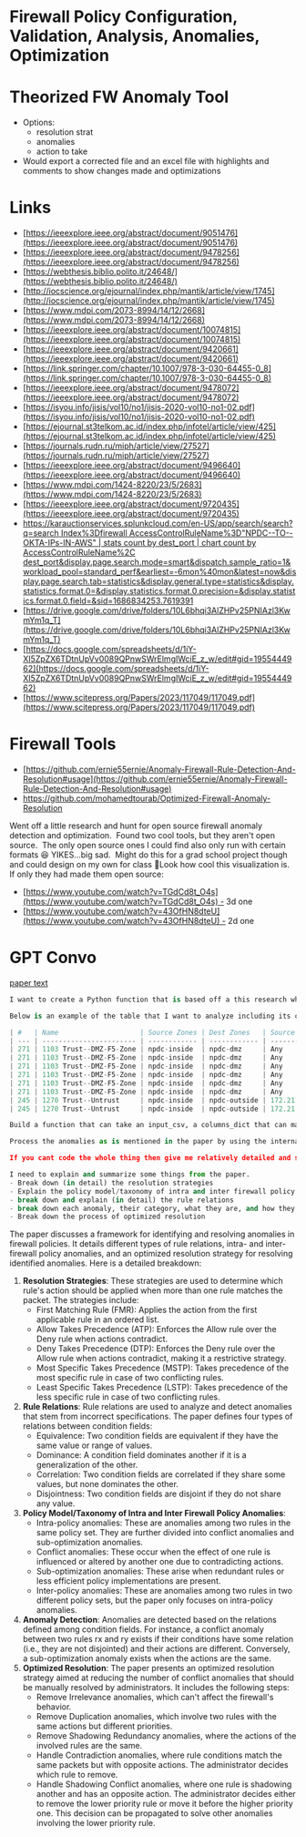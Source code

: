 # Firewall Policy Configuration, Validation, Analysis, Anomalies, Optimization

# Theorized FW Anomaly Tool

- Options:
    - resolution strat
    - anomalies
    - action to take
- Would export a corrected file and an excel file with highlights and comments to show changes made and optimizations

# Links

- [https://ieeexplore.ieee.org/abstract/document/9051476](https://ieeexplore.ieee.org/abstract/document/9051476)
- [https://ieeexplore.ieee.org/abstract/document/9478256](https://ieeexplore.ieee.org/abstract/document/9478256)
- [https://webthesis.biblio.polito.it/24648/](https://webthesis.biblio.polito.it/24648/)
- [http://iocscience.org/ejournal/index.php/mantik/article/view/1745](http://iocscience.org/ejournal/index.php/mantik/article/view/1745)
- [https://www.mdpi.com/2073-8994/14/12/2668](https://www.mdpi.com/2073-8994/14/12/2668)
- [https://ieeexplore.ieee.org/abstract/document/10074815](https://ieeexplore.ieee.org/abstract/document/10074815)
- [https://ieeexplore.ieee.org/abstract/document/9420661](https://ieeexplore.ieee.org/abstract/document/9420661)
- [https://link.springer.com/chapter/10.1007/978-3-030-64455-0_8](https://link.springer.com/chapter/10.1007/978-3-030-64455-0_8)
- [https://ieeexplore.ieee.org/abstract/document/9478072](https://ieeexplore.ieee.org/abstract/document/9478072)
- [https://isyou.info/jisis/vol10/no1/jisis-2020-vol10-no1-02.pdf](https://isyou.info/jisis/vol10/no1/jisis-2020-vol10-no1-02.pdf)
- [https://ejournal.st3telkom.ac.id/index.php/infotel/article/view/425](https://ejournal.st3telkom.ac.id/index.php/infotel/article/view/425)
- [https://journals.rudn.ru/miph/article/view/27527](https://journals.rudn.ru/miph/article/view/27527)
- [https://ieeexplore.ieee.org/abstract/document/9496640](https://ieeexplore.ieee.org/abstract/document/9496640)
- [https://www.mdpi.com/1424-8220/23/5/2683](https://www.mdpi.com/1424-8220/23/5/2683)
- [https://ieeexplore.ieee.org/abstract/document/9720435](https://ieeexplore.ieee.org/abstract/document/9720435)
- [https://karauctionservices.splunkcloud.com/en-US/app/search/search?q=search Index%3Dfirewall AccessControlRuleName%3D"NPDC--TO--OKTA-IPs-IN-AWS" | stats count by dest_port
| chart count by AccessControlRuleName%2C dest_port&display.page.search.mode=smart&dispatch.sample_ratio=1&workload_pool=standard_perf&earliest=-6mon%40mon&latest=now&display.page.search.tab=statistics&display.general.type=statistics&display.statistics.format.0=&display.statistics.format.0.precision=&display.statistics.format.0.field=&sid=1686834253.7619391](https://karauctionservices.splunkcloud.com/en-US/app/search/search?q=search%20Index%3Dfirewall%20AccessControlRuleName%3D%22NPDC--TO--OKTA-IPs-IN-AWS%22%20%7C%20stats%20count%20by%20dest_port%0A%7C%20chart%20count%20by%20AccessControlRuleName%2C%20dest_port&display.page.search.mode=smart&dispatch.sample_ratio=1&workload_pool=standard_perf&earliest=-6mon%40mon&latest=now&display.page.search.tab=statistics&display.general.type=statistics&display.statistics.format.0=&display.statistics.format.0.precision=&display.statistics.format.0.field=&sid=1686834253.7619391)
- [https://drive.google.com/drive/folders/10L6bhqi3AlZHPv25PNIAzl3KwmYm1q_T](https://drive.google.com/drive/folders/10L6bhqi3AlZHPv25PNIAzl3KwmYm1q_T)
- [https://docs.google.com/spreadsheets/d/1iY-XI5ZpZX6TDtnUpVv0089QPnwSWrElmgIWciE_z_w/edit#gid=1955444962](https://docs.google.com/spreadsheets/d/1iY-XI5ZpZX6TDtnUpVv0089QPnwSWrElmgIWciE_z_w/edit#gid=1955444962)
- [https://www.scitepress.org/Papers/2023/117049/117049.pdf](https://www.scitepress.org/Papers/2023/117049/117049.pdf)

# Firewall Tools

- [https://github.com/ernie55ernie/Anomaly-Firewall-Rule-Detection-And-Resolution#usage](https://github.com/ernie55ernie/Anomaly-Firewall-Rule-Detection-And-Resolution#usage)
- https://github.com/mohamedtourab/Optimized-Firewall-Anomaly-Resolution

Went off a little research and hunt for open source firewall anomaly detection and optimization.  Found two cool tools, but they aren't open source.  The only open source ones I could find also only run with certain formats 😆 YIKES...big sad.  Might do this for a grad school project though and could design on my own for class 👀Look how cool this visualization is.  If only they had made them open source:

- [https://www.youtube.com/watch?v=TGdCd8t_O4s](https://www.youtube.com/watch?v=TGdCd8t_O4s) - 3d one
- [https://www.youtube.com/watch?v=43OfHN8dteU](https://www.youtube.com/watch?v=43OfHN8dteU) - 2d one

# GPT Convo

[paper text](Firewall%20Policy%20Configuration,%20Validation,%20Analysi%208b096d59029f4ab4981eceb6d536ff6d/paper%20text.md)

```python
I want to create a Python function that is based off a this research which can do the following on a csv of firewall rules. 

Below is an example of the table that I want to analyze including its columns.  

| #   | Name                    | Source Zones | Dest Zones   | Source Networks | Dest Networks | VLAN Tags | Users | Applications | Source Ports | Dest Ports | URLs | Source SGT | Dest SGT | Action |
| --- | ----------------------- | ------------ | ------------ | --------------- | ------------- | --------- | ----- | ------------ | ------------ | ---------- | ---- | ---------- | -------- | ------ |
| 271 | 1103 Trust--DMZ-F5-Zone | npdc-inside  | npdc-dmz     | Any             | Any           | Any       | Any   | Any          | Any          | Any        | Any  | Any        | Any      | Allow  |
| 271 | 1103 Trust--DMZ-F5-Zone | npdc-inside  | npdc-dmz     | Any             | Any           | Any       | Any   | Any          | Any          | Any        | Any  | Any        | Any      | Allow  |
| 271 | 1103 Trust--DMZ-F5-Zone | npdc-inside  | npdc-dmz     | Any             | Any           | Any       | Any   | Any          | Any          | Any        | Any  | Any        | Any      | Allow  |
| 271 | 1103 Trust--DMZ-F5-Zone | npdc-inside  | npdc-dmz     | Any             | Any           | Any       | Any   | Any          | Any          | Any        | Any  | Any        | Any      | Allow  |
| 271 | 1103 Trust--DMZ-F5-Zone | npdc-inside  | npdc-dmz     | Any             | Any           | Any       | Any   | Any          | Any          | Any        | Any  | Any        | Any      | Allow  |
| 271 | 1103 Trust--DMZ-F5-Zone | npdc-inside  | npdc-dmz     | Any             | Any           | Any       | Any   | Any          | Any          | Any        | Any  | Any        | Any      | Allow  |
| 245 | 1270 Trust--Untrust     | npdc-inside  | npdc-outside | 172.21.0.0/16   | Any           | Any       | Any   | Any          | Any          | Any        | Any  | Any        | Any      | Allow  |
| 245 | 1270 Trust--Untrust     | npdc-inside  | npdc-outside | 172.21.0.0/16   | Any           | Any       | Any   | Any          | Any          | Any        | Any  | Any        | Any      | Allow  |

Build a function that can take an input_csv, a columns_dict that can match the types of columns that need to be processed.  resolution_strat ( how the rules are normally processed), and then options to process for anomalies.  

Process the anomalies as is mentioned in the paper by using the internal rule relations, inputted resolution strategy, and anomalies.  I want another option too to decide whether to reconfigure (actually change the csv rules), or to instead mark rules for deletion, merging, and/or why.  I lastly want the option to choose whether there is an id column or not or a column to choose rule priority when the csv order doesn't reflect the actual priority order.

If you cant code the whole thing then give me relatively detailed and structured code to start with.
```

```python
I need to explain and summarize some things from the paper.
- Break down (in detail) the resolution strategies
- Explain the policy model/taxonomy of intra and inter firewall policy anomalies 
- break down and explain (in detail) the rule relations
- break down each anomaly, their category, what they are, and how they are detected.
- Break down the process of optimized resolution
```

The paper discusses a framework for identifying and resolving anomalies in firewall policies. It details different types of rule relations, intra- and inter-firewall policy anomalies, and an optimized resolution strategy for resolving identified anomalies. Here is a detailed breakdown:

1. **Resolution Strategies**: These strategies are used to determine which rule's action should be applied when more than one rule matches the packet. The strategies include:
    - First Matching Rule (FMR): Applies the action from the first applicable rule in an ordered list.
    - Allow Takes Precedence (ATP): Enforces the Allow rule over the Deny rule when actions contradict.
    - Deny Takes Precedence (DTP): Enforces the Deny rule over the Allow rule when actions contradict, making it a restrictive strategy.
    - Most Specific Takes Precedence (MSTP): Takes precedence of the most specific rule in case of two conflicting rules.
    - Least Specific Takes Precedence (LSTP): Takes precedence of the less specific rule in case of two conflicting rules.
2. **Rule Relations**: Rule relations are used to analyze and detect anomalies that stem from incorrect specifications. The paper defines four types of relations between condition fields:
    - Equivalence: Two condition fields are equivalent if they have the same value or range of values.
    - Dominance: A condition field dominates another if it is a generalization of the other.
    - Correlation: Two condition fields are correlated if they share some values, but none dominates the other.
    - Disjointness: Two condition fields are disjoint if they do not share any value.
3. **Policy Model/Taxonomy of Intra and Inter Firewall Policy Anomalies**:
    - Intra-policy anomalies: These are anomalies among two rules in the same policy set. They are further divided into conflict anomalies and sub-optimization anomalies.
    - Conflict anomalies: These occur when the effect of one rule is influenced or altered by another one due to contradicting actions.
    - Sub-optimization anomalies: These arise when redundant rules or less efficient policy implementations are present.
    - Inter-policy anomalies: These are anomalies among two rules in two different policy sets, but the paper only focuses on intra-policy anomalies.
4. **Anomaly Detection**: Anomalies are detected based on the relations defined among condition fields. For instance, a conflict anomaly between two rules rx and ry exists if their conditions have some relation (i.e., they are not disjointed) and their actions are different. Conversely, a sub-optimization anomaly exists when the actions are the same.
5. **Optimized Resolution**: The paper presents an optimized resolution strategy aimed at reducing the number of conflict anomalies that should be manually resolved by administrators. It includes the following steps:
    - Remove Irrelevance anomalies, which can't affect the firewall's behavior.
    - Remove Duplication anomalies, which involve two rules with the same actions but different priorities.
    - Remove Shadowing Redundancy anomalies, where the actions of the involved rules are the same.
    - Handle Contradiction anomalies, where rule conditions match the same packets but with opposite actions. The administrator decides which rule to remove.
    - Handle Shadowing Conflict anomalies, where one rule is shadowing another and has an opposite action. The administrator decides either to remove the lower priority rule or move it before the higher priority one. This decision can be propagated to solve other anomalies involving the lower priority rule.